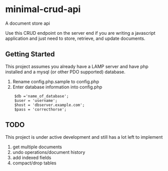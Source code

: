 # minimal-crud-api
A document store api

Use this CRUD endpoint on the server end if you are writing a javascript application and just need to store, retrieve, and update documents.

## Getting Started
This project assumes you already have a LAMP server and have php installed and a mysql (or other PDO supported) database.

1. Rename config.php.sample to config.php
2. Enter database information into config.php
```
    $db ='name_of_database';
    $user = 'username';
    $host = 'dbserver.example.com';
    $pass = 'correcthorse';
```

## TODO
This project is under active development and still has a lot left to implement

1. get multiple documents
2. undo operations/document history
3. add indexed fields
4. compact/drop tables